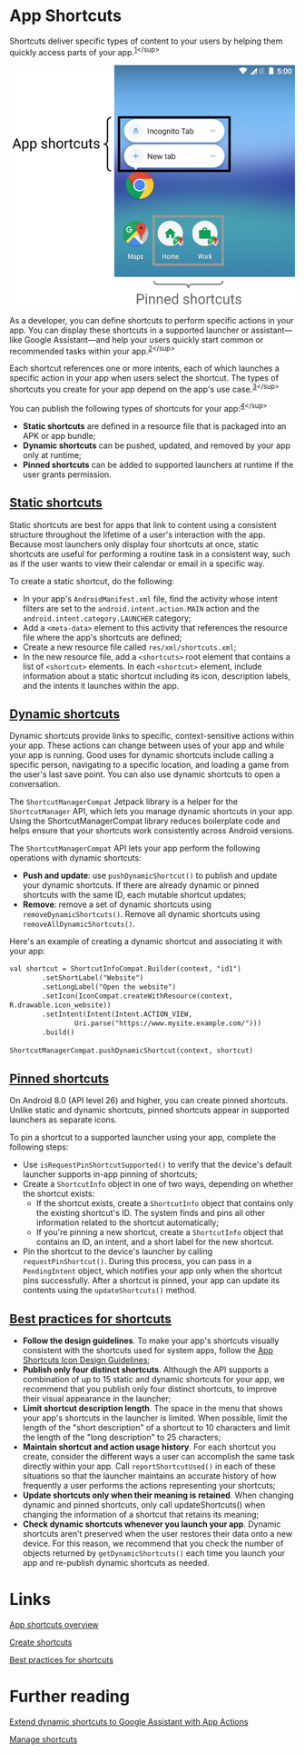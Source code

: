 # App Shortcuts
Shortcuts deliver specific types of content to your users by helping them quickly access parts of your app.<sup>[1](https://developer.android.com/develop/ui/views/launch/shortcuts/creating-shortcuts#:~:text=Shortcuts%20deliver%20specific%20types%20of%20content%20to%20your%20users%20by%20helping%20them%20quickly%20access%20parts%20of%20your%20app.)</sup>

![](./res/pinned_shortcuts.png "Pinned shortcuts")

As a developer, you can define shortcuts to perform specific actions in your app. You can display these shortcuts in a supported launcher or assistant—like Google Assistant—and help your users quickly start common or recommended tasks within your app.<sup>[2](https://developer.android.com/develop/ui/views/launch/shortcuts#:~:text=As%20a%20developer%2C%20you%20can%20define%20shortcuts%20to%20perform%20specific%20actions%20in%20your%20app.%20You%20can%20display%20these%20shortcuts%20in%20a%20supported%20launcher%20or%20assistant%E2%80%94like%20Google%20Assistant%E2%80%94and%20help%20your%20users%20quickly%20start%20common%20or%20recommended%20tasks%20within%20your%20app.)</sup>

Each shortcut references one or more intents, each of which launches a specific action in your app when users select the shortcut. The types of shortcuts you create for your app depend on the app's use case.<sup>[3](https://developer.android.com/develop/ui/views/launch/shortcuts#:~:text=Each%20shortcut%20references%20one%20or%20more%20intents%2C%20each%20of%20which%20launches%20a%20specific%20action%20in%20your%20app%20when%20users%20select%20the%20shortcut.%20The%20types%20of%20shortcuts%20you%20create%20for%20your%20app%20depend%20on%20the%20app%27s%20use%20case.)</sup>

You can publish the following types of shortcuts for your app:<sup>[4](https://developer.android.com/develop/ui/views/launch/shortcuts#:~:text=You%20can%20publish,user%20grants%20permission.)</sup>
- **Static shortcuts** are defined in a resource file that is packaged into an APK or app bundle;
- **Dynamic shortcuts** can be pushed, updated, and removed by your app only at runtime;
- **Pinned shortcuts** can be added to supported launchers at runtime if the user grants permission.

## [Static shortcuts](https://developer.android.com/develop/ui/views/launch/shortcuts/creating-shortcuts#static)
Static shortcuts are best for apps that link to content using a consistent structure throughout the lifetime of a user's interaction with the app. Because most launchers only display four shortcuts at once, static shortcuts are useful for performing a routine task in a consistent way, such as if the user wants to view their calendar or email in a specific way.

To create a static shortcut, do the following:
- In your app's `AndroidManifest.xml` file, find the activity whose intent filters are set to the `android.intent.action.MAIN` action and the `android.intent.category.LAUNCHER` category;
- Add a `<meta-data>` element to this activity that references the resource file where the app's shortcuts are defined;
- Create a new resource file called `res/xml/shortcuts.xml`;
- In the new resource file, add a `<shortcuts>` root element that contains a list of `<shortcut>` elements. In each `<shortcut>` element, include information about a static shortcut including its icon, description labels, and the intents it launches within the app.

## [Dynamic shortcuts](https://developer.android.com/develop/ui/views/launch/shortcuts/creating-shortcuts#dynamic)
Dynamic shortcuts provide links to specific, context-sensitive actions within your app. These actions can change between uses of your app and while your app is running. Good uses for dynamic shortcuts include calling a specific person, navigating to a specific location, and loading a game from the user's last save point. You can also use dynamic shortcuts to open a conversation.

The `ShortcutManagerCompat` Jetpack library is a helper for the `ShortcutManager` API, which lets you manage dynamic shortcuts in your app. Using the ShortcutManagerCompat library reduces boilerplate code and helps ensure that your shortcuts work consistently across Android versions.

The `ShortcutManagerCompat` API lets your app perform the following operations with dynamic shortcuts:
- **Push and update**: use `pushDynamicShortcut()` to publish and update your dynamic shortcuts. If there are already dynamic or pinned shortcuts with the same ID, each mutable shortcut updates;
- **Remove**: remove a set of dynamic shortcuts using `removeDynamicShortcuts()`. Remove all dynamic shortcuts using `removeAllDynamicShortcuts()`.

Here's an example of creating a dynamic shortcut and associating it with your app:
```
val shortcut = ShortcutInfoCompat.Builder(context, "id1")
        .setShortLabel("Website")
        .setLongLabel("Open the website")
        .setIcon(IconCompat.createWithResource(context, R.drawable.icon_website))
        .setIntent(Intent(Intent.ACTION_VIEW,
                Uri.parse("https://www.mysite.example.com/")))
        .build()

ShortcutManagerCompat.pushDynamicShortcut(context, shortcut)
```

## [Pinned shortcuts](https://developer.android.com/develop/ui/views/launch/shortcuts/creating-shortcuts#pinned)
On Android 8.0 (API level 26) and higher, you can create pinned shortcuts. Unlike static and dynamic shortcuts, pinned shortcuts appear in supported launchers as separate icons. 

To pin a shortcut to a supported launcher using your app, complete the following steps:
- Use `isRequestPinShortcutSupported()` to verify that the device's default launcher supports in-app pinning of shortcuts;
- Create a `ShortcutInfo` object in one of two ways, depending on whether the shortcut exists:
  - If the shortcut exists, create a `ShortcutInfo` object that contains only the existing shortcut's ID. The system finds and pins all other information related to the shortcut automatically;
  - If you're pinning a new shortcut, create a `ShortcutInfo` object that contains an ID, an intent, and a short label for the new shortcut.
- Pin the shortcut to the device's launcher by calling `requestPinShortcut()`. During this process, you can pass in a `PendingIntent` object, which notifies your app only when the shortcut pins successfully. After a shortcut is pinned, your app can update its contents using the `updateShortcuts()` method.

## [Best practices for shortcuts](https://developer.android.com/develop/ui/views/launch/shortcuts/best-practices)
- **Follow the design guidelines**. To make your app's shortcuts visually consistent with the shortcuts used for system apps, follow the [App Shortcuts Icon Design Guidelines](https://developer.android.com/static/shareables/design/app-shortcuts-design-guidelines.pdf);
- **Publish only four distinct shortcuts**. Although the API supports a combination of up to 15 static and dynamic shortcuts for your app, we recommend that you publish only four distinct shortcuts, to improve their visual appearance in the launcher;
- **Limit shortcut description length**. The space in the menu that shows your app's shortcuts in the launcher is limited. When possible, limit the length of the "short description" of a shortcut to 10 characters and limit the length of the "long description" to 25 characters;
- **Maintain shortcut and action usage history**. For each shortcut you create, consider the different ways a user can accomplish the same task directly within your app. Call `reportShortcutUsed()` in each of these situations so that the launcher maintains an accurate history of how frequently a user performs the actions representing your shortcuts;
- **Update shortcuts only when their meaning is retained**. When changing dynamic and pinned shortcuts, only call updateShortcuts() when changing the information of a shortcut that retains its meaning;
- **Check dynamic shortcuts whenever you launch your app**. Dynamic shortcuts aren't preserved when the user restores their data onto a new device. For this reason, we recommend that you check the number of objects returned by `getDynamicShortcuts()` each time you launch your app and re-publish dynamic shortcuts as needed.

# Links
[App shortcuts overview](https://developer.android.com/develop/ui/views/launch/shortcuts)

[Create shortcuts](https://developer.android.com/develop/ui/views/launch/shortcuts/creating-shortcuts)

[Best practices for shortcuts](https://developer.android.com/develop/ui/views/launch/shortcuts/best-practices)

# Further reading
[Extend dynamic shortcuts to Google Assistant with App Actions](https://codelabs.developers.google.com/codelabs/appactions-dynamic-shortcuts#0)

[Manage shortcuts](https://developer.android.com/develop/ui/views/launch/shortcuts/managing-shortcuts)
